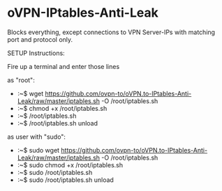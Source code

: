 oVPN-IPtables-Anti-Leak
=======================

Blocks everything, except connections to VPN Server-IPs with matching port and protocol only.

SETUP Instructions:

Fire up a terminal and enter those lines

as "root":
- :~$ wget https://github.com/ovpn-to/oVPN.to-IPtables-Anti-Leak/raw/master/iptables.sh -O /root/iptables.sh
- :~$ chmod +x /root/iptables.sh
- :~$ /root/iptables.sh
- :~$ /root/iptables.sh unload

as user with "sudo":
- :~$ sudo wget https://github.com/ovpn-to/oVPN.to-IPtables-Anti-Leak/raw/master/iptables.sh -O /root/iptables.sh
- :~$ sudo chmod +x /root/iptables.sh
- :~$ sudo /root/iptables.sh
- :~$ sudo /root/iptables.sh unload
